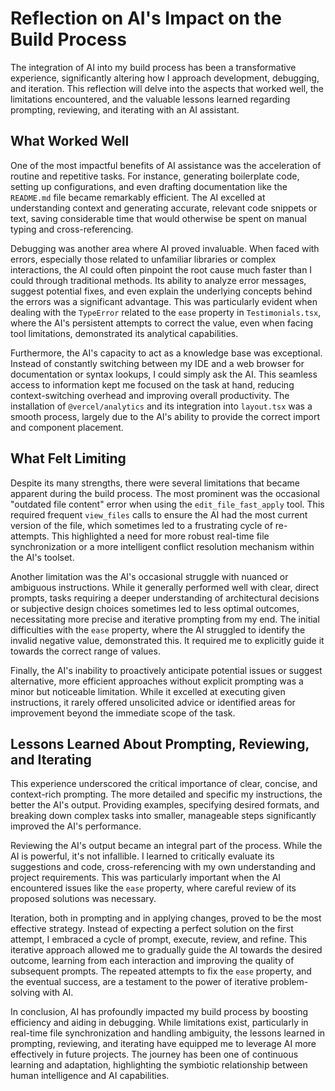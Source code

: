 # Reflection on AI's Impact on the Build Process

The integration of AI into my build process has been a transformative experience, significantly altering how I approach development, debugging, and iteration. This reflection will delve into the aspects that worked well, the limitations encountered, and the valuable lessons learned regarding prompting, reviewing, and iterating with an AI assistant.

## What Worked Well

One of the most impactful benefits of AI assistance was the acceleration of routine and repetitive tasks. For instance, generating boilerplate code, setting up configurations, and even drafting documentation like the `README.md` file became remarkably efficient. The AI excelled at understanding context and generating accurate, relevant code snippets or text, saving considerable time that would otherwise be spent on manual typing and cross-referencing.

Debugging was another area where AI proved invaluable. When faced with errors, especially those related to unfamiliar libraries or complex interactions, the AI could often pinpoint the root cause much faster than I could through traditional methods. Its ability to analyze error messages, suggest potential fixes, and even explain the underlying concepts behind the errors was a significant advantage. This was particularly evident when dealing with the `TypeError` related to the `ease` property in `Testimonials.tsx`, where the AI's persistent attempts to correct the value, even when facing tool limitations, demonstrated its analytical capabilities.

Furthermore, the AI's capacity to act as a knowledge base was exceptional. Instead of constantly switching between my IDE and a web browser for documentation or syntax lookups, I could simply ask the AI. This seamless access to information kept me focused on the task at hand, reducing context-switching overhead and improving overall productivity. The installation of `@vercel/analytics` and its integration into `layout.tsx` was a smooth process, largely due to the AI's ability to provide the correct import and component placement.

## What Felt Limiting

Despite its many strengths, there were several limitations that became apparent during the build process. The most prominent was the occasional "outdated file content" error when using the `edit_file_fast_apply` tool. This required frequent `view_files` calls to ensure the AI had the most current version of the file, which sometimes led to a frustrating cycle of re-attempts. This highlighted a need for more robust real-time file synchronization or a more intelligent conflict resolution mechanism within the AI's toolset.

Another limitation was the AI's occasional struggle with nuanced or ambiguous instructions. While it generally performed well with clear, direct prompts, tasks requiring a deeper understanding of architectural decisions or subjective design choices sometimes led to less optimal outcomes, necessitating more precise and iterative prompting from my end. The initial difficulties with the `ease` property, where the AI struggled to identify the invalid negative value, demonstrated this. It required me to explicitly guide it towards the correct range of values.

Finally, the AI's inability to proactively anticipate potential issues or suggest alternative, more efficient approaches without explicit prompting was a minor but noticeable limitation. While it excelled at executing given instructions, it rarely offered unsolicited advice or identified areas for improvement beyond the immediate scope of the task.

## Lessons Learned About Prompting, Reviewing, and Iterating

This experience underscored the critical importance of clear, concise, and context-rich prompting. The more detailed and specific my instructions, the better the AI's output. Providing examples, specifying desired formats, and breaking down complex tasks into smaller, manageable steps significantly improved the AI's performance.

Reviewing the AI's output became an integral part of the process. While the AI is powerful, it's not infallible. I learned to critically evaluate its suggestions and code, cross-referencing with my own understanding and project requirements. This was particularly important when the AI encountered issues like the `ease` property, where careful review of its proposed solutions was necessary.

Iteration, both in prompting and in applying changes, proved to be the most effective strategy. Instead of expecting a perfect solution on the first attempt, I embraced a cycle of prompt, execute, review, and refine. This iterative approach allowed me to gradually guide the AI towards the desired outcome, learning from each interaction and improving the quality of subsequent prompts. The repeated attempts to fix the `ease` property, and the eventual success, are a testament to the power of iterative problem-solving with AI.

In conclusion, AI has profoundly impacted my build process by boosting efficiency and aiding in debugging. While limitations exist, particularly in real-time file synchronization and handling ambiguity, the lessons learned in prompting, reviewing, and iterating have equipped me to leverage AI more effectively in future projects. The journey has been one of continuous learning and adaptation, highlighting the symbiotic relationship between human intelligence and AI capabilities.